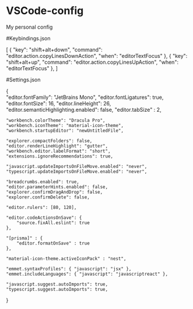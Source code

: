 # VSCode-config
My personal config

#Keybindings.json

[
  { "key": "shift+alt+down",   "command": "editor.action.copyLinesDownAction",
    "when": "editorTextFocus" },
  { "key": "shift+alt+up",     "command": "editor.action.copyLinesUpAction",
    "when": "editorTextFocus" },
]

#Settings.json

{    
    "editor.fontFamily": "JetBrains Mono",
    "editor.fontLigatures": true,
    "editor.fontSize": 16,
    "editor.lineHeight": 26,
    "editor.semanticHighlighting.enabled": false,
    "editor.tabSize" : 2,

    "workbench.colorTheme": "Dracula Pro",
    "workbench.iconTheme": "material-icon-theme",
    "workbench.startupEditor": "newUntitledFile",

    "explorer.compactFolders": false,
    "editor.renderLineHighlight": "gutter",
    "workbench.editor.labelFormat": "short",
    "extensions.ignoreRecommendations": true,

    "javascript.updateImportsOnFileMove.enabled": "never",
    "typescript.updateImportsOnFileMove.enabled": "never",

    "breadcrumbs.enabled": true,
    "editor.parameterHints.enabled": false,
    "explorer.confirmDragAndDrop": false,
    "explorer.confirmDelete": false,

    "editor.rulers": [80, 120],
        
    "editor.codeActionsOnSave": {
        "source.fixAll.eslint": true
    },

    "[prisma]" : {
        "editor.formatOnSave" : true
    },
    
    "material-icon-theme.activeIconPack" : "nest",

    "emmet.syntaxProfiles": { "javascript": "jsx" },
    "emmet.includeLanguages": { "javascript": "javascriptreact" },

    "javascript.suggest.autoImports": true,
    "typescript.suggest.autoImports": true,
}
